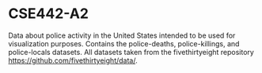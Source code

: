 # CSE442-A2
Data about police activity in the United States intended to be used for visualization purposes. Contains the police-deaths, police-killings, and police-locals datasets. All datasets taken from the fivethirtyeight repository https://github.com/fivethirtyeight/data/.
